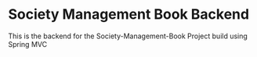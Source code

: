 # Society Management Book Backend

This is the backend for the Society-Management-Book Project build using Spring MVC
